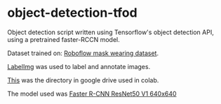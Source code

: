 # object-detection-tfod

Object detection script written using Tensorflow's object detection API, using a  pretrained faster-RCCN model.

Dataset trained on: [Roboflow mask wearing dataset](https://public.roboflow.com/object-detection/mask-wearing/4/download/tensorflow).

[LabelImg](https://github.com/heartexlabs/labelImg) was used to label and annotate images.

[This](https://drive.google.com/drive/folders/1Ljvc9t2gSjwVNhmK2FcFjfR99xzMT1ji?usp=sharing) was the directory in google drive used in colab.

The model used was [Faster R-CNN ResNet50 V1 640x640](http://download.tensorflow.org/models/object_detection/tf2/20200711/faster_rcnn_resnet50_v1_640x640_coco17_tpu-8.tar.gz)




